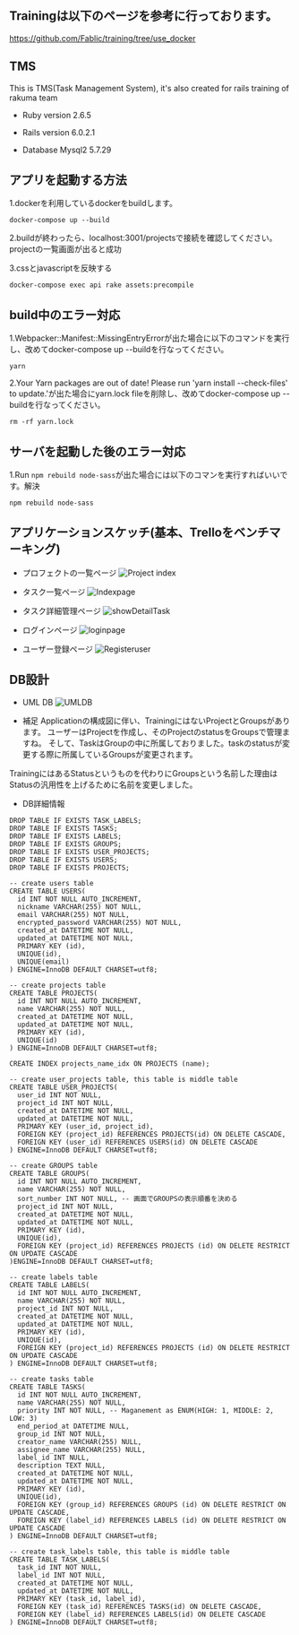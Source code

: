 ## Trainingは以下のページを参考に行っております。
https://github.com/Fablic/training/tree/use_docker

## TMS

This is TMS(Task Management System), it's also created for rails training of rakuma team

* Ruby version
2.6.5

* Rails version
6.0.2.1

* Database
Mysql2
5.7.29

## アプリを起動する方法
1.dockerを利用しているdockerをbuildします。
```
docker-compose up --build
```
2.buildが終わったら、localhost:3001/projectsで接続を確認してください。projectの一覧画面が出ると成功

3.cssとjavascriptを反映する
```
docker-compose exec api rake assets:precompile
```


## build中のエラー対応
1.Webpacker::Manifest::MissingEntryErrorが出た場合に以下のコマンドを実行し、改めてdocker-compose up --buildを行なってください。

```
yarn
```

2.Your Yarn packages are out of date! Please run 'yarn install --check-files' to update.'が出た場合にyarn.lock fileを削除し、改めてdocker-compose up --buildを行なってください。

```
rm -rf yarn.lock
```

## サーバを起動した後のエラー対応
1.Run `npm rebuild node-sass`が出た場合には以下のコマンを実行すればいいです。解決

```
npm rebuild node-sass
```


## アプリケーションスケッチ(基本、Trelloをベンチマーキング)
- プロフェクトの一覧ページ
![Project index](https://user-images.githubusercontent.com/18366817/74903204-a5a9a580-53eb-11ea-9c71-341ba39146d0.jpg)

- タスク一覧ページ
![Indexpage](https://user-images.githubusercontent.com/18366817/74700095-ee275e80-5245-11ea-8db0-4a3854fe0393.jpg)

- タスク詳細管理ページ
![showDetailTask](https://user-images.githubusercontent.com/18366817/74700124-07300f80-5246-11ea-86fa-7903b050d241.jpg)

- ログインページ
![loginpage](https://user-images.githubusercontent.com/18366817/74700155-14e59500-5246-11ea-8355-119743c6c9a3.jpg)

- ユーザー登録ページ
![Registeruser](https://user-images.githubusercontent.com/18366817/74700174-2038c080-5246-11ea-8a9a-87abcfae025d.jpg)

## DB設計

- UML DB
![UMLDB](https://user-images.githubusercontent.com/18366817/75217971-082fe680-57dc-11ea-8d04-0241e5618aba.jpg)

- 補足
Applicationの構成図に伴い、TrainingにはないProjectとGroupsがあります。
ユーザーはProjectを作成し、そのProjectのstatusをGroupsで管理ますね。
そして、TaskはGroupの中に所属しておりました。taskのstatusが変更する際に所属しているGroupsが変更されます。

TrainingにはあるStatusというものを代わりにGroupsという名前した理由は
Statusの汎用性を上げるために名前を変更しました。

- DB詳細情報
```
DROP TABLE IF EXISTS TASK_LABELS;
DROP TABLE IF EXISTS TASKS;
DROP TABLE IF EXISTS LABELS;
DROP TABLE IF EXISTS GROUPS;
DROP TABLE IF EXISTS USER_PROJECTS;
DROP TABLE IF EXISTS USERS;
DROP TABLE IF EXISTS PROJECTS;

-- create users table
CREATE TABLE USERS(
  id INT NOT NULL AUTO_INCREMENT,
  nickname VARCHAR(255) NOT NULL,
  email VARCHAR(255) NOT NULL,
  encrypted_password VARCHAR(255) NOT NULL,
  created_at DATETIME NOT NULL,
  updated_at DATETIME NOT NULL,
  PRIMARY KEY (id),
  UNIQUE(id),
  UNIQUE(email)
) ENGINE=InnoDB DEFAULT CHARSET=utf8;

-- create projects table
CREATE TABLE PROJECTS(
  id INT NOT NULL AUTO_INCREMENT,
  name VARCHAR(255) NOT NULL,
  created_at DATETIME NOT NULL,
  updated_at DATETIME NOT NULL,
  PRIMARY KEY (id),
  UNIQUE(id)
) ENGINE=InnoDB DEFAULT CHARSET=utf8;

CREATE INDEX projects_name_idx ON PROJECTS (name);

-- create user_projects table, this table is middle table
CREATE TABLE USER_PROJECTS(
  user_id INT NOT NULL,
  project_id INT NOT NULL,
  created_at DATETIME NOT NULL,
  updated_at DATETIME NOT NULL,
  PRIMARY KEY (user_id, project_id),
  FOREIGN KEY (project_id) REFERENCES PROJECTS(id) ON DELETE CASCADE,
  FOREIGN KEY (user_id) REFERENCES USERS(id) ON DELETE CASCADE
) ENGINE=InnoDB DEFAULT CHARSET=utf8;

-- create GROUPS table
CREATE TABLE GROUPS(
  id INT NOT NULL AUTO_INCREMENT,
  name VARCHAR(255) NOT NULL,
  sort_number INT NOT NULL, -- 画面でGROUPSの表示順番を決める
  project_id INT NOT NULL,
  created_at DATETIME NOT NULL,
  updated_at DATETIME NOT NULL,
  PRIMARY KEY (id),
  UNIQUE(id),
  FOREIGN KEY (project_id) REFERENCES PROJECTS (id) ON DELETE RESTRICT ON UPDATE CASCADE
)ENGINE=InnoDB DEFAULT CHARSET=utf8;

-- create labels table
CREATE TABLE LABELS(
  id INT NOT NULL AUTO_INCREMENT,
  name VARCHAR(255) NOT NULL,
  project_id INT NOT NULL,
  created_at DATETIME NOT NULL,
  updated_at DATETIME NOT NULL,
  PRIMARY KEY (id),
  UNIQUE(id),
  FOREIGN KEY (project_id) REFERENCES PROJECTS (id) ON DELETE RESTRICT ON UPDATE CASCADE
) ENGINE=InnoDB DEFAULT CHARSET=utf8;

-- create tasks table
CREATE TABLE TASKS(
  id INT NOT NULL AUTO_INCREMENT,
  name VARCHAR(255) NOT NULL,
  priority INT NOT NULL, -- Maganement as ENUM(HIGH: 1, MIDDLE: 2, LOW: 3)
  end_period_at DATETIME NULL,
  group_id INT NOT NULL,
  creator_name VARCHAR(255) NULL,
  assignee_name VARCHAR(255) NULL,
  label_id INT NULL,
  description TEXT NULL,
  created_at DATETIME NOT NULL,
  updated_at DATETIME NOT NULL,
  PRIMARY KEY (id),
  UNIQUE(id),
  FOREIGN KEY (group_id) REFERENCES GROUPS (id) ON DELETE RESTRICT ON UPDATE CASCADE,
  FOREIGN KEY (label_id) REFERENCES LABELS (id) ON DELETE RESTRICT ON UPDATE CASCADE
) ENGINE=InnoDB DEFAULT CHARSET=utf8;

-- create task_labels table, this table is middle table
CREATE TABLE TASK_LABELS(
  task_id INT NOT NULL,
  label_id INT NOT NULL,
  created_at DATETIME NOT NULL,
  updated_at DATETIME NOT NULL,
  PRIMARY KEY (task_id, label_id),
  FOREIGN KEY (task_id) REFERENCES TASKS(id) ON DELETE CASCADE,
  FOREIGN KEY (label_id) REFERENCES LABELS(id) ON DELETE CASCADE
) ENGINE=InnoDB DEFAULT CHARSET=utf8;

```
